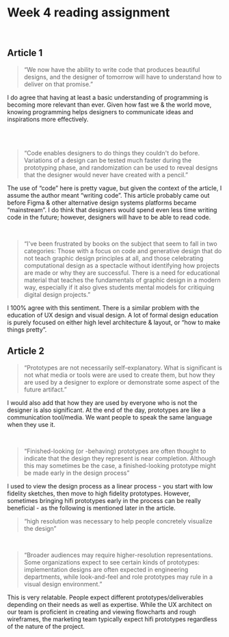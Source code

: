 # Week 4 reading assignment

<br/>

## Article 1

>“We now have the ability to write code that produces beautiful designs, and the designer of tomorrow will have to understand how to deliver on that promise.”

I do agree that having at least a basic understanding of programming is becoming more relevant than ever. Given how fast we & the world move, knowing programming helps designers to communicate ideas and inspirations more effectively.

<br/><br/>

>“Code enables designers to do things they couldn't do before. Variations of a design can be tested much faster during the prototyping phase, and randomization can be used to reveal designs that the designer would never have created with a pencil.”

The use of “code” here is pretty vague, but given the context of the article, I assume the author meant “writing code”. This article probably came out before Figma & other alternative design systems platforms became “mainstream”. I do think that designers would spend even less time writing code in the future; however, designers will have to be able to read code. 

<br/>

>“I've been frustrated by books on the subject that seem to fall in two categories: Those with a focus on code and generative design that do not teach graphic design principles at all, and those celebrating computational design as a spectacle without identifying how projects are made or why they are successful. There is a need for educational material that teaches the fundamentals of graphic design in a modern way, especially if it also gives students mental models for critiquing digital design projects.”

I 100% agree with this sentiment. There is a similar problem with the education of UX design and visual design. A lot of formal design education is purely focused on either high level architecture & layout, or “how to make things pretty”.

## Article 2

>“Prototypes are not necessarily self-explanatory. What is significant is not what media or tools were are used to create them, but how they are used by a designer to explore or demonstrate some aspect of the future artifact.”

I would also add that how they are used by everyone who is not the designer is also significant. At the end of the day, prototypes are like a communication tool/media. We want people to speak the same language when they use it.

<br/>

>“Finished-looking (or -behaving) prototypes are often thought to indicate that the design they represent is near completion.  Although this may sometimes be the case, a finished-looking prototype might be made early in the design process”

I used to view the design process as a linear process - you start with low fidelity sketches, then move to high fidelity prototypes. However, sometimes bringing hifi prototypes early in the process can be really beneficial - as the following is mentioned later in the article.
> “high resolution was necessary to help people concretely visualize the design”

<br/>

>“Broader audiences may require higher-resolution representations.  Some organizations expect to see certain kinds of prototypes: implementation designs are often expected in engineering departments, while look-and-feel and role prototypes may rule in a visual design environment.”

This is very relatable. People expect different prototypes/deliverables depending on their needs as well as expertise. While the UX architect on our team is proficient in creating and viewing flowcharts and rough wireframes, the marketing team typically expect hifi prototypes regardless of the nature of the project.
